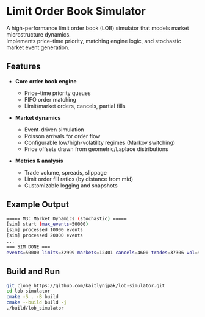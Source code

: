 # Limit Order Book Simulator
A high-performance limit order book (LOB) simulator that models market microstructure dynamics.  
Implements price–time priority, matching engine logic, and stochastic market event generation.

## Features
- **Core order book engine**  
  - Price–time priority queues  
  - FIFO order matching  
  - Limit/market orders, cancels, partial fills

- **Market dynamics**  
  - Event-driven simulation  
  - Poisson arrivals for order flow  
  - Configurable low/high-volatility regimes (Markov switching)  
  - Price offsets drawn from geometric/Laplace distributions

- **Metrics & analysis**  
  - Trade volume, spreads, slippage  
  - Limit order fill ratios (by distance from mid)  
  - Customizable logging and snapshots

## Example Output
```bash
===== M3: Market Dynamics (stochastic) =====
[sim] start (max_events=50000)
[sim] processed 10000 events
[sim] processed 20000 events
...
=== SIM DONE ===
events=50000 limits=32999 markets=12401 cancels=4600 trades=37306 vol=942160 avg_spread=6.81822
```

## Build and Run
```bash
git clone https://github.com/kaitlynjpak/lob-simulator.git
cd lob-simulator
cmake -S . -B build
cmake --build build -j
./build/lob_simulator
